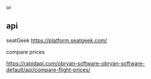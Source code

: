 or


##  api
seatGeek
https://platform.seatgeek.com/


compare prices

https://rapidapi.com/obryan-software-obryan-software-default/api/compare-flight-prices/
